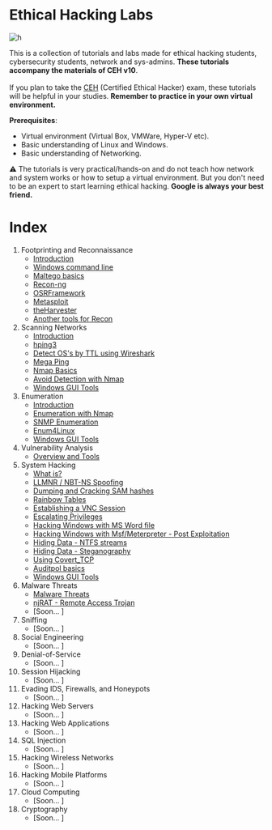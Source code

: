 # Ethical Hacking Labs
![h](https://gist.githubusercontent.com/Samsar4/62886aac358c3d484a0ec17e8eb11266/raw/89f706846f97cd3e59880dbc03e4f1d5f8023783/header-ehl.jpg)

This is a collection of tutorials and labs made for  ethical hacking students, cybersecurity students, network and sys-admins. **These tutorials accompany the materials of CEH v10**.<br><br> If you plan to take the [CEH](https://www.eccouncil.org/programs/certified-ethical-hacker-ceh/) (Certified Ethical Hacker) exam, these tutorials will be helpful in your studies. **Remember to practice in your own virtual environment.**

**Prerequisites**:
* Virtual environment (Virtual Box, VMWare, Hyper-V etc).
* Basic understanding of Linux and Windows. 
* Basic understanding of Networking.

⚠️ The tutorials is very practical/hands-on and do not teach how network and system works or how to setup a virtual environment. But you don't need to be an expert to start learning ethical hacking. **Google is always your best friend.**

# Index
1. Footprinting and Reconnaissance
    * [Introduction](https://github.com/Samsar4/Ethical-Hacking-Labs/blob/master/1-Footprinting-and-Reconnaissance/--What-is-Footprinting.md)
    * [Windows command line](https://github.com/Samsar4/Ethical-Hacking-Labs/blob/master/1-Footprinting-and-Reconnaissance/0-Windows-CommandLine.md)
    * [Maltego basics](https://github.com/Samsar4/Ethical-Hacking-Labs/blob/master/1-Footprinting-and-Reconnaissance/1-Maltego-Basics.md)
    * [Recon-ng](https://github.com/Samsar4/Ethical-Hacking-Labs/blob/master/1-Footprinting-and-Reconnaissance/2-Recon-ng.md)
    * [OSRFramework](https://github.com/Samsar4/Ethical-Hacking-Labs/blob/master/1-Footprinting-and-Reconnaissance/3-OSRFramework.md)
    * [Metasploit](https://github.com/Samsar4/Ethical-Hacking-Labs/blob/master/1-Footprinting-and-Reconnaissance/4-Metasploit-Basics.md)
    * [theHarvester](https://github.com/Samsar4/Ethical-Hacking-Labs/blob/master/1-Footprinting-and-Reconnaissance/5-theHarvester.md)
    * [Another tools for Recon](https://github.com/Samsar4/Ethical-Hacking-Labs/blob/master/1-Footprinting-and-Reconnaissance/6-OtherTools.md)
2. Scanning Networks
    * [Introduction](https://github.com/Samsar4/Ethical-Hacking-Labs/blob/master/2-Scanning-Networks/--Scanning-a-Target-Network.md)
    * [hping3](https://github.com/Samsar4/Ethical-Hacking-Labs/blob/master/2-Scanning-Networks/0-hping3.md)
    * [Detect OS's by TTL using Wireshark](https://github.com/Samsar4/Ethical-Hacking-Labs/blob/master/2-Scanning-Networks/1-TTL.md)
    * [Mega Ping](https://github.com/Samsar4/Ethical-Hacking-Labs/blob/master/2-Scanning-Networks/2-MegaPing.md)
    * [Nmap Basics](https://github.com/Samsar4/Ethical-Hacking-Labs/blob/master/2-Scanning-Networks/3-Nmap.md)
    * [Avoid Detection with Nmap](https://github.com/Samsar4/Ethical-Hacking-Labs/blob/master/2-Scanning-Networks/4-NmapDecoyIP.md)
    * [Windows GUI Tools](https://github.com/Samsar4/Ethical-Hacking-Labs/blob/master/2-Scanning-Networks/5-WindowsTools.md)
3. Enumeration
    * [Introduction](https://github.com/Samsar4/Ethical-Hacking-Labs/blob/master/3-Enumeration/--What-is-Enumeration.md)
    * [Enumeration with Nmap](https://github.com/Samsar4/Ethical-Hacking-Labs/blob/master/3-Enumeration/0-Enumerating-with-Nmap.md)
    * [SNMP Enumeration](https://github.com/Samsar4/Ethical-Hacking-Labs/blob/master/3-Enumeration/1-SNMP-Enumeration.md)
    * [Enum4Linux](https://github.com/Samsar4/Ethical-Hacking-Labs/blob/master/3-Enumeration/2-Enum4linux-Win-and-Samba-Enumeration.md)
    * [Windows GUI Tools](https://github.com/Samsar4/Ethical-Hacking-Labs/blob/master/3-Enumeration/3-Windows-EnumerationTools.md)
4. Vulnerability Analysis
    * [Overview and Tools](https://github.com/Samsar4/Ethical-Hacking-Labs/blob/master/4-Vulnerability-Analysis/Overview-and-Tools.md) 
5. System Hacking
    * [What is?](https://github.com/Samsar4/Ethical-Hacking-Labs/blob/master/5-System-Hacking/--System-Hacking.md)
    * [LLMNR / NBT-NS Spoofing](https://github.com/Samsar4/Ethical-Hacking-Labs/blob/master/5-System-Hacking/0-LLMNR-NBT-NS.md)
    * [Dumping and Cracking SAM hashes](https://github.com/Samsar4/Ethical-Hacking-Labs/blob/master/5-System-Hacking/1-SAM-Hashes.md)
    * [Rainbow Tables](https://github.com/Samsar4/Ethical-Hacking-Labs/blob/master/5-System-Hacking/2-Rainbow-tables.md)
    * [Establishing a VNC Session](https://github.com/Samsar4/Ethical-Hacking-Labs/blob/master/5-System-Hacking/3-VNC-Session.md)
    * [Escalating Privileges](https://github.com/Samsar4/Ethical-Hacking-Labs/blob/master/5-System-Hacking/4-Escalating-Privileges.md)
    * [Hacking Windows with MS Word file](https://github.com/Samsar4/Ethical-Hacking-Labs/blob/master/5-System-Hacking/5-Hacking-Windows-with-Doc-file.md)
    * [Hacking Windows with Msf/Meterpreter - Post Exploitation](https://github.com/Samsar4/Ethical-Hacking-Labs/blob/master/5-System-Hacking/6-Hacking-Windows-with-Metasploit-PostExploitation.md)
    * [Hiding Data - NTFS streams](https://github.com/Samsar4/Ethical-Hacking-Labs/blob/master/5-System-Hacking/7-NTFS-Streams.md)
    * [Hiding Data - Steganography](https://github.com/Samsar4/Ethical-Hacking-Labs/blob/master/5-System-Hacking/8-Steganography.md)
    * [Using Covert_TCP](https://github.com/Samsar4/Ethical-Hacking-Labs/blob/master/5-System-Hacking/9-Covert_TCP.md)
    * [Auditpol basics](https://github.com/Samsar4/Ethical-Hacking-Labs/blob/master/5-System-Hacking/10-Auditpol.md)
    * [Windows GUI Tools](https://github.com/Samsar4/Ethical-Hacking-Labs/blob/master/5-System-Hacking/--WindowsTools.md)
6. Malware Threats
    * [Malware Threats](https://github.com/Samsar4/Ethical-Hacking-Labs/blob/master/6-Malware-Threats/--Malware-Threats.md)
    * [njRAT - Remote Access Trojan](https://github.com/Samsar4/Ethical-Hacking-Labs/blob/master/6-Malware-Threats/0-Using-njRAT.md)
    * [Soon... ]
7. Sniffing
    * [Soon... ]
8. Social Engineering
    * [Soon... ]
9. Denial-of-Service
    * [Soon... ]
10. Session Hijacking
    * [Soon... ]
11. Evading IDS, Firewalls, and Honeypots
    * [Soon... ]
12. Hacking Web Servers
    * [Soon... ]
13. Hacking Web Applications
    * [Soon... ]
14. SQL Injection
    * [Soon... ]
15. Hacking Wireless Networks
    * [Soon... ]
16. Hacking Mobile Platforms
    * [Soon... ]
17. Cloud Computing
    * [Soon... ]
18. Cryptography
    * [Soon... ]

